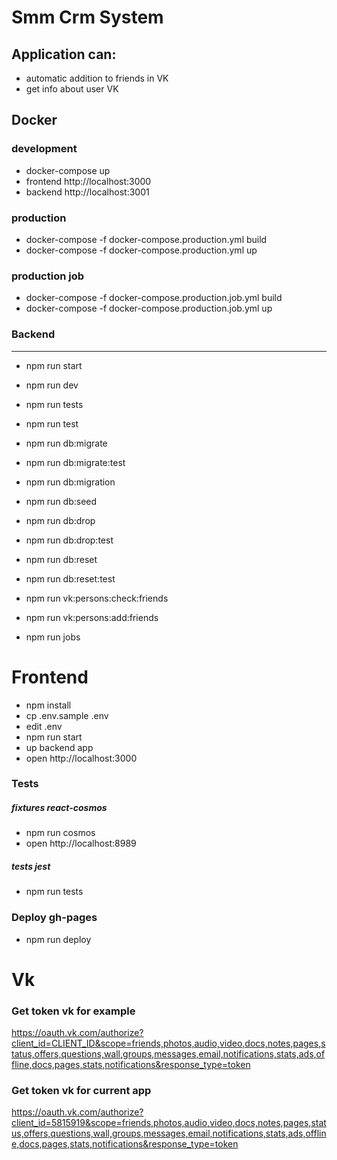 # Smm Crm System

## Application can:

  - automatic addition to friends in VK
  - get info about user VK

## Docker

### development
  - docker-compose up
  - frontend http://localhost:3000
  - backend http://localhost:3001

### production
- docker-compose -f docker-compose.production.yml build
- docker-compose -f docker-compose.production.yml up

### production job
- docker-compose -f docker-compose.production.job.yml build
- docker-compose -f docker-compose.production.job.yml up

### Backend
---

  - npm run start
  - npm run dev
  - npm run tests
  - npm run test

  - npm run db:migrate
  - npm run db:migrate:test
  - npm run db:migration
  - npm run db:seed

  - npm run db:drop
  - npm run db:drop:test

  - npm run db:reset
  - npm run db:reset:test

  - npm run vk:persons:check:friends
  - npm run vk:persons:add:friends

  - npm run jobs

# Frontend

- npm install
- cp .env.sample .env
- edit .env
- npm run start
- up backend app
- open http://localhost:3000

### Tests

##### fixtures react-cosmos
  - npm run cosmos
  - open http://localhost:8989

##### tests jest
  - npm run tests

### Deploy gh-pages
  - npm run deploy

# Vk

### Get token vk for example
https://oauth.vk.com/authorize?client_id=CLIENT_ID&scope=friends,photos,audio,video,docs,notes,pages,status,offers,questions,wall,groups,messages,email,notifications,stats,ads,offline,docs,pages,stats,notifications&response_type=token

### Get token vk for current app
https://oauth.vk.com/authorize?client_id=5815919&scope=friends,photos,audio,video,docs,notes,pages,status,offers,questions,wall,groups,messages,email,notifications,stats,ads,offline,docs,pages,stats,notifications&response_type=token
